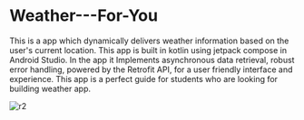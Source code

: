 # Weather---For-You
This is a app  which dynamically delivers weather information based on the user's current location.
This app is built in kotlin using jetpack compose in Android Studio.
In the app it Implements asynchronous data retrieval, robust error handling, powered by the Retrofit API, for a user friendly interface and experience.
This app is a perfect guide for students who are looking for building weather app.

![r2](https://github.com/Shahnawaz106/Weather---For-You/assets/121493247/ba18bc2c-2632-4cfe-83b1-e0b59cf355d7)

